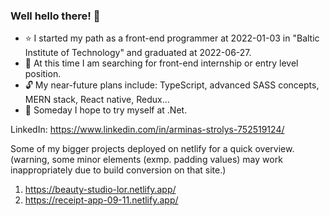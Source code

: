 ### Well hello there! 👋

- :star: I started my path as a front-end programmer at 2022-01-03 in "Baltic Institute of Technology" and graduated at 2022-06-27.
- :triangular_flag_on_post: At this time I am searching for front-end internship or entry level position.
- :unlock: My near-future plans include: TypeScript, advanced SASS concepts, MERN stack, React native, Redux...
- :mag_right: Someday I hope to try myself at .Net.

LinkedIn: https://www.linkedin.com/in/arminas-strolys-752519124/

Some of my bigger projects deployed on netlify for a quick overview. (warning, some minor elements (exmp. padding values) may work inappropriately due to build conversion on that site.)

1) https://beauty-studio-lor.netlify.app/
2) https://receipt-app-09-11.netlify.app/
